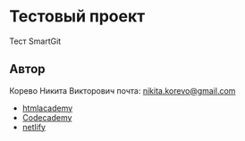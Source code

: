 # Тестовый проект
Тест SmartGit
## Автор
Корево Никита Викторович
почта: nikita.korevo@gmail.com

* [htmlacademy](https://htmlacademy.ru/profile/id1570025)
* [Codecademy](https://www.codecademy.com/profiles/NikitaKorevo)
* [netlify](https://kind-noyce-651433.netlify.app/)
